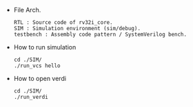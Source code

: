 - File Arch.
  ```
  RTL : Source code of rv32i_core.
  SIM : Simulation environment (sim/debug).
  testbench : Assembly code pattern / SystemVerilog bench.
  ```

- How to run simulation
  ```
  cd ./SIM/
  ./run_vcs hello
  ```
- How to open verdi
  ```
  cd ./SIM/
  ./run_verdi
  ``` 